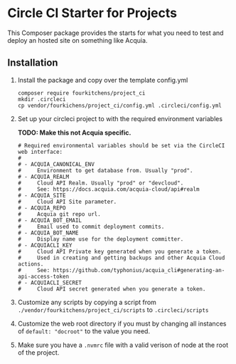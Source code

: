 # Circle CI Starter for Projects

This Composer package provides the starts for what you need to test and deploy
an hosted site on something like Acquia.

## Installation

1. Install the package and copy over the template config.yml

    ```
    composer require fourkitchens/project_ci
    mkdir .circleci
    cp vendor/fourkichens/project_ci/config.yml .circleci/config.yml
    ```
2. Set up your circleci project to with the required environment variables

    **TODO: Make this not Acquia specific.**

    ```
    # Required environmental variables should be set via the CircleCI web interface:
    #
    # - ACQUIA_CANONICAL_ENV
    #     Environment to get database from. Usually "prod".
    # - ACQUIA_REALM
    #     Cloud API Realm. Usually "prod" or "devcloud".
    #     See: https://docs.acquia.com/acquia-cloud/api#realm
    # - ACQUIA_SITE
    #     Cloud API Site parameter.
    # - ACQUIA_REPO
    #     Acquia git repo url.
    # - ACQUIA_BOT_EMAIL
    #     Email used to commit deployment commits.
    # - ACQUIA_BOT_NAME
    #     Display name use for the deployment committer.
    # - ACQUIACLI_KEY
    #     Cloud API Private key generated when you generate a token.
    #     Used in creating and getting backups and other Acquia Cloud actions.
    #     See: https://github.com/typhonius/acquia_cli#generating-an-api-access-token
    # - ACQUIACLI_SECRET
    #     Cloud API secret generated when you generate a token.
    ```
3. Customize any scripts by copying a script from `./vendor/fourkitchens/project_ci/scripts` to `.circleci/scripts`
4. Customize the web root directory if you must by changing all instances of `default: "docroot"` to the value you need.
5. Make sure you have a `.nvmrc` file with a valid verison of node at the root
   of the project.
